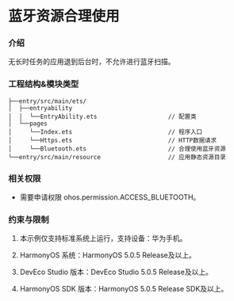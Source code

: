 # 蓝牙资源合理使用

### 介绍

无长时任务的应用退到后台时，不允许进行蓝牙扫描。

### 工程结构&模块类型

```
├──entry/src/main/ets/
│  ├──entryability
│  │  └──EntryAbility.ets                    // 配置类
│  └──pages
│     └──Index.ets                           // 程序入口
│     └──Https.ets                           // HTTP数据请求
│     └──Bluetooth.ets                       // 合理使用蓝牙资源
└──entry/src/main/resource                   // 应用静态资源目录

```

### 相关权限

- 需要申请权限 ohos.permission.ACCESS_BLUETOOTH。

### 约束与限制

1. 本示例仅支持标准系统上运行，支持设备：华为手机。

2. HarmonyOS 系统：HarmonyOS 5.0.5 Release及以上。

3. DevEco Studio 版本：DevEco Studio 5.0.5 Release及以上。

4. HarmonyOS SDK 版本：HarmonyOS 5.0.5 Release SDK及以上。
